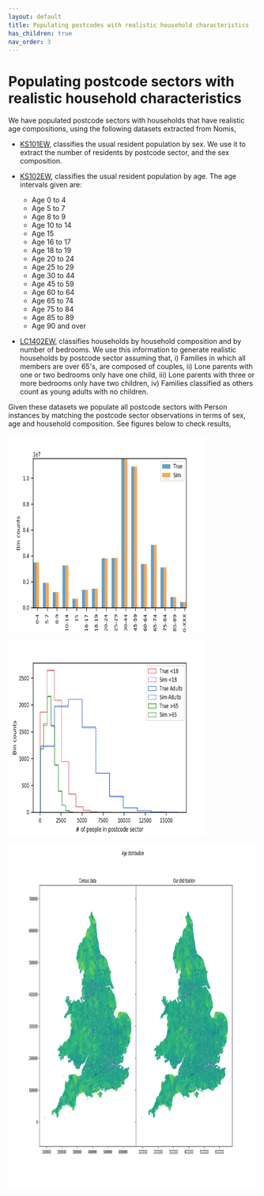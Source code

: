 ```yaml
---
layout: default
title: Populating postcodes with realistic household characteristics
has_children: true
nav_order: 3
---
```


Populating postcode sectors with realistic household characteristics
========
We have populated postcode sectors with households that have realistic age compositions, using the following datasets extracted from Nomis,
- [KS101EW](https://www.nomisweb.co.uk/census/2011/ks101ew), classifies the usual resident population by sex. We use it to extract the number of residents by postcode sector, and the sex composition.
- [KS102EW](https://www.nomisweb.co.uk/census/2011/ks102ew), classifies the usual resident population by age. The age intervals given are:

    + Age 0 to 4

    - Age 5 to 7
    - Age 8 to 9
    - Age 10 to 14
    - Age 15
    - Age 16 to 17
    - Age 18 to 19
    - Age 20 to 24
    - Age 25 to 29
    - Age 30 to 44
    - Age 45 to 59
    - Age 60 to 64
    - Age 65 to 74
    - Age 75 to 84
    - Age 85 to 89
    - Age 90 and over

- [LC1402EW](https://www.nomisweb.co.uk/census/2011/lc1402ew), classifies households by household composition and by number of bedrooms. We use this information to generate realistic households by postcode sector assuming that, i) Families in which all members are over 65's, are composed of couples, ii) Lone parents with one or two bedrooms only have one child, iii) Lone parents with three or more bedrooms only have two children, iv) Families classified as others count as young adults with no children.

Given these datasets we populate all postcode sectors with Person instances by matching the postcode sector observations in terms of sex, age and household composition. See figures below to check results,

<img src="images/overall_ages.png" alt="Kitten"
	title="Total number of residents in given age range" width="400" height="400" align="middle" />

<img src="images/ages_postcodes.png" alt="Kitten"
	title="Distribution of residents per postcode sector per age category" width="400" height="400" align="middle" />

<img src="images/age_dist.png" alt="Kitten"
	title="England and Wales age distribution per postcode. Comparison between census data and distribution after people allocation." width="700" height="700" align="middle" />

